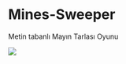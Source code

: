# Mines-Sweeper
Metin tabanlı Mayın Tarlası Oyunu

<img src="https://zafercavdar.weebly.com/uploads/2/8/6/0/28608171/5355944_orig.png" />

